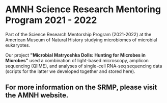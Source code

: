 # AMNH Science Research Mentoring Program 2021 - 2022 
Part of the Science Research Mentorship Program (2021-2022) at the American Museum of Natural History studying microbiomes of microbial eukaryotes.

Our project **"Microbial Matryoshka Dolls: Hunting for Microbes in Microbes"** used a combination of light-based microscopy, amplicon sequencing (QIIME), and analyses of single-cell RNA-seq sequencing data (scripts for the latter we developed together and stored here).

## For more information on the SRMP, please visit the AMNH website.
